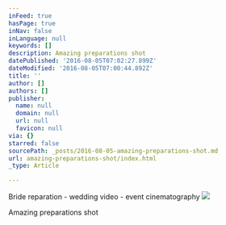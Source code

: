 ```yaml
---
inFeed: true
hasPage: true
inNav: false
inLanguage: null
keywords: []
description: Amazing preparations shot
datePublished: '2016-08-05T07:02:27.899Z'
dateModified: '2016-08-05T07:00:44.892Z'
title: ''
author: []
authors: []
publisher:
  name: null
  domain: null
  url: null
  favicon: null
via: {}
starred: false
sourcePath: _posts/2016-08-05-amazing-preparations-shot.md
url: amazing-preparations-shot/index.html
_type: Article

---
```

Bride reparation - wedding video - event cinematography
![](https://the-grid-user-content.s3-us-west-2.amazonaws.com/5a77128c-b2da-4bb3-8785-6966a557954a.jpg)

Amazing preparations shot
